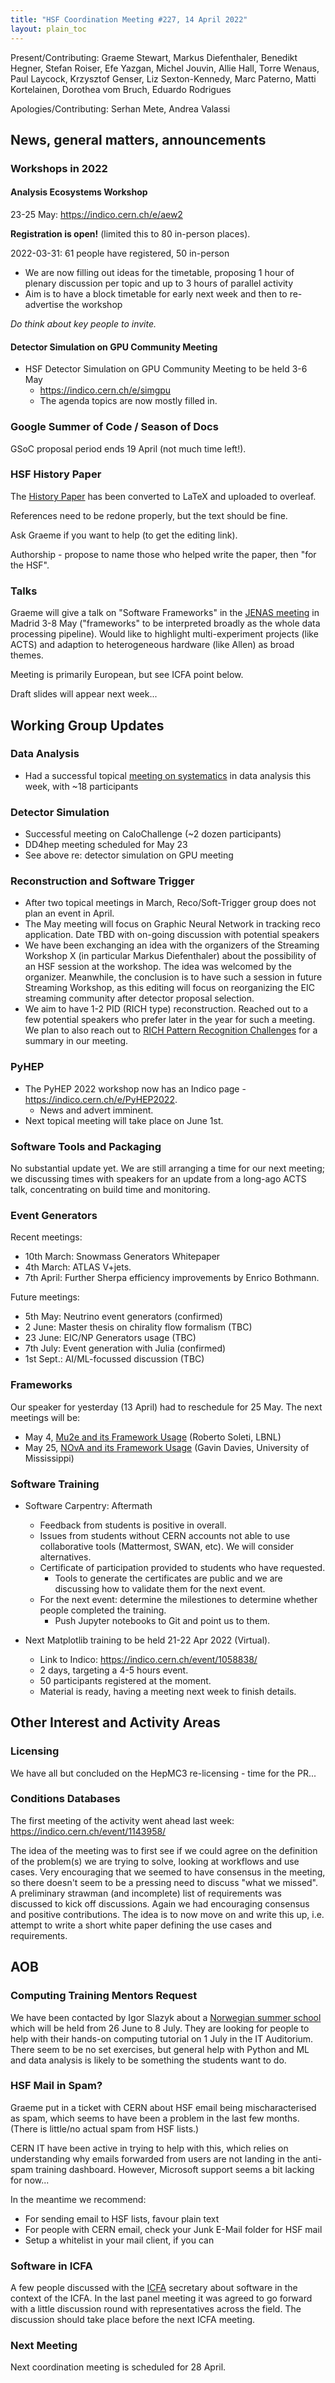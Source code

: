```yaml
---
title: "HSF Coordination Meeting #227, 14 April 2022"
layout: plain_toc
---
```


Present/Contributing: Graeme Stewart, Markus Diefenthaler, Benedikt Hegner, Stefan Roiser, Efe Yazgan, Michel Jouvin, Allie Hall, Torre Wenaus, Paul Laycock, Krzysztof Genser, Liz Sexton-Kennedy, Marc Paterno, Matti Kortelainen, Dorothea vom Bruch, Eduardo Rodrigues

Apologies/Contributing: Serhan Mete, Andrea Valassi


## News, general matters, announcements

### Workshops in 2022

#### Analysis Ecosystems Workshop

23-25 May: <https://indico.cern.ch/e/aew2>

**Registration is open!** (limited this to 80 in-person places).

2022-03-31: 61 people have registered, 50 in-person

- We are now filling out ideas for the timetable, proposing 1 hour of plenary discussion per topic and up to 3 hours of parallel activity
- Aim is to have a block timetable for early next week and then to re-advertise the workshop

*Do think about key people to invite.*

#### Detector Simulation on GPU Community Meeting

- HSF Detector Simulation on GPU Community Meeting to be held 3-6 May
  - <https://indico.cern.ch/e/simgpu>
  - The agenda topics are now mostly filled in.

### Google Summer of Code / Season of Docs

GSoC proposal period ends 19 April (not much time left!).

### HSF History Paper

The [History Paper](https://www.overleaf.com/read/pmcmkjwmpmdv) has been converted to LaTeX and uploaded to overleaf.

References need to be redone properly, but the text should be fine.

Ask Graeme if you want to help (to get the editing link).

Authorship - propose to name those who helped write the paper, then "for the HSF".

### Talks

Graeme will give a talk on "Software Frameworks" in the [JENAS meeting](https://indico.cern.ch/event/1040535/) in Madrid 3-8 May ("frameworks" to be interpreted broadly as the whole data processing pipeline). Would like to highlight multi-experiment projects (like ACTS) and adaption to heterogeneous hardware (like Allen) as broad themes.

Meeting is primarily European, but see ICFA point below.

Draft slides will appear next week...

## Working Group Updates


### Data Analysis

- Had a successful topical [meeting on systematics](https://indico.cern.ch/event/1148158/) in data analysis this week, with ~18 participants


### Detector Simulation

- Successful meeting on CaloChallenge (~2 dozen participants)
- DD4hep meeting scheduled for May 23
- See above re: detector simulation on GPU meeting

### Reconstruction and Software Trigger

* After two topical meetings in March, Reco/Soft-Trigger group does not plan an event in April.
* The May meeting will focus on Graphic Neural Network in tracking reco application. Date TBD with on-going discussion with potential speakers
* We have been exchanging an idea with the organizers of the Streaming Workshop X (in particular Markus Diefenthaler) about the possibility of an HSF session at the workshop. The idea was welcomed by the organizer. Meanwhile, the conclusion is to have such a session in future Streaming Workshop, as this editing will focus on reorganizing the EIC streaming community after detector proposal selection. 
* We aim to have 1-2 PID (RICH type) reconstruction. Reached out to a few potential speakers who prefer later in the year for such a meeting. We plan to also reach out to [RICH Pattern Recognition Challenges](https://agenda.infn.it/event/30966/) for a summary in our meeting. 


### PyHEP
- The PyHEP 2022 workshop now has an Indico page - <https://indico.cern.ch/e/PyHEP2022>.
    - News and advert imminent.
- Next topical meeting will take place on June 1st.

### Software Tools and Packaging

No substantial update yet. We are still arranging a time for our next meeting; we discussing times with speakers for an update from a long-ago ACTS talk, concentrating on build time and monitoring.

### Event Generators

Recent meetings:

* 10th March: Snowmass Generators Whitepaper
* 4th March: ATLAS V+jets.
* 7th April: Further Sherpa efficiency improvements by Enrico Bothmann.

Future meetings: 

* 5th May: Neutrino event generators (confirmed)
* 2 June: Master thesis on chirality flow formalism (TBC)
* 23 June: EIC/NP Generators usage (TBC)
* 7th July: Event generation with Julia (confirmed)
* 1st Sept.: AI/ML-focussed discussion (TBC)


### Frameworks

Our speaker for yesterday (13 April) had to reschedule for 25 May.  The next meetings will be:

- May 4, [Mu2e and its Framework Usage](https://indico.cern.ch/event/1138384/) (Roberto Soleti, LBNL)
- May 25, [NOvA and its Framework Usage](https://indico.cern.ch/event/1138383/) (Gavin Davies, University of Mississippi)

### Software Training

* Software Carpentry: Aftermath
    * Feedback from students is positive in overall.  
    * Issues from students without CERN accounts not able to use collaborative tools (Mattermost, SWAN, etc). We will consider alternatives. 
    * Certificate of participation provided to students who have requested. 
        - Tools to generate the certificates are public and we are discussing how to validate them for the next event. 
    * For the next event: determine the milestiones to determine whether people completed the training.
        - Push Jupyter notebooks to Git and point us to them.

* Next Matplotlib training to be held 21-22 Apr 2022 (Virtual).
    * Link to Indico: <https://indico.cern.ch/event/1058838/>
    * 2 days, targeting a 4-5 hours event. 
    * 50 participants registered at the moment. 
    * Material is ready, having a meeting next week to finish details. 


## Other Interest and Activity Areas

### Licensing

We have all but concluded on the HepMC3 re-licensing - time for the PR...

### Conditions Databases

The first meeting of the activity went ahead last week: <https://indico.cern.ch/event/1143958/>

The idea of the meeting was to first see if we could agree on the definition of the problem(s) we are trying to solve, looking at workflows and use cases.  Very encouraging that we seemed to have consensus in the meeting, so there doesn't seem to be a pressing need to discuss "what we missed".  A preliminary strawman (and incomplete) list of requirements was discussed to kick off discussions.  Again we had encouraging consensus and positive contributions.  The idea is to now move on and write this up, i.e. attempt to write a short white paper defining the use cases and requirements.

## AOB

### Computing Training Mentors Request

We have been contacted by Igor Slazyk about a [Norwegian summer school](https://indico.cern.ch/event/1104691/) which will be held from 26 June to 8 July. They are looking for people to help with their hands-on computing tutorial on 1 July in the IT Auditorium. There seem to be no set exercises, but general help with Python and ML and data analysis is likely to be something the students want to do.

### HSF Mail in Spam?

Graeme put in a ticket with CERN about HSF email being mischaracterised as spam, which seems to have been a problem in the last few months. (There is little/no actual spam from HSF lists.)

CERN IT have been active in trying to help with this, which relies on understanding why emails forwarded from users are not landing in the anti-spam training dashboard. However, Microsoft support seems a bit lacking for now...

In the meantime we recommend:

- For sending email to HSF lists, favour plain text
- For people with CERN email, check your Junk E-Mail folder for HSF mail
- Setup a whitelist in your mail client, if you can

### Software in ICFA

A few people discussed with the [ICFA](https://icfa.hep.net) secretary about software in the context of the ICFA. In the last panel meeting it was agreed to go forward with a little discussion round with representatives across the field. The discussion should take place before the next ICFA meeting.

### Next Meeting

Next coordination meeting is scheduled for 28 April.

